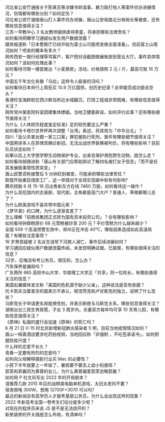 河北省公安厅通报关于陈某志等涉嫌寻衅滋事、暴力殴打他人等案件侦办进展情况，伤情都有哪些分别？如何定伤？  
河北省公安厅通报唐山打人事件侦办进展，唐山公安局路北分局局长等被查，还有哪些信息值得关注？  
江苏一早教中心 3 名女教师捆绑虐待男童，将承担哪些法律责任？  
如何看待网曝学习通疑似发生用户数据泄露？  
媒体报道称「日本警察厅已经开始为富士山可能喷发做全面准备」，目前富士山情况如何？喷发的概率有多大？  
网传西安一银行经理辱骂客户，客户把对话截图做展板放到营业大厅。事件具体情况如何？该如何处理此事？  
如何看待河南一楼盘推出「小麦换房」活动，价格按照 2 元 / 斤，最高可抵 16 万元？  
中国五千年文化有像「乌拉」这样令人振奋的词吗？  
如何看待日本央行上周狂买 10.9 万亿国债，创历史纪录？此举能否成功狙击空头？  
香港珍宝海鲜舫在西沙群岛附近水域翻沉，打捞工程或非常困难，有哪些信息值得关注？  
网传常州某医院科室团建集体嫖娼，当地卫健委辟谣，如何评价此事？还有哪些细节值得关注？  
为什么《人体损伤程度鉴定标准》定的轻伤要这么严重？  
如何看待卡塔尔世界杯再次调整「台湾」表述，将其改为「中华台北」？  
四川「岳父杀害女婿一家三口案」罪犯被执行死刑，案件有哪些细节值得关注？  
中国男排多人在菲律宾确诊新冠，无法出战世界联赛被判负，将有哪些影响？目前队员状态如何？  
如果以后上大学想学野生动物保护专业，出来去保护濒危野生动物，路怎么走？  
如何看待胡锡进称「唐山有关部门应帮助舆论了解四名被打女子信息」「而不是任其发展致事情性质突变」？  
唐山民警谎称接警后 5 分钟赶到被查，可能承担哪些法律责任？  
欧盟开始重启煤炭工厂，这一举措对于全球实现碳中和有何影响?  
腾讯控股 6 月 15-16 日出售新东方在线 7460 万股，如何看待这一操作？  
为什么现在国内的古装剧、现代剧，主角都是高门大户？普通人、草根都哪儿去了？  
为什么欧美游戏不喜欢带中国元素？  
《梦华录》的口碑，为什么逐渐变差了？  
怎么理解「招商局集团正式转为国有资本投资公司」？会有哪些影响？  
如何看待钟薛糕原价 68 元雪糕被炒至 200 元？平价雪糕为什么越来越少？  
全国 509 个高温预警生效中，郑州正在冲击 40℃，哪些因素造成如此高温局面？有哪些注意事项？  
16 岁男孩疑被 2 名女生误导下河救人溺亡，事件后续进展如何？  
学习通回应疑似用户数据泄露传闻，未发现明确证据，已报案，有哪些值得关注的信息？  
32岁，后悔没有考公务员，很压抑，怎么办？  
汽车保养是骗局吗？  
广东两所 985 高校中山大学、华南理工大学正「共享」同一位校长，有哪些值得关注的信息？  
美国右翼媒体发文称「美国的危机源于缺少父亲」，这种说法是否有依据？  
托卡耶夫当着普京的面表示不承认，顿涅茨克和卢甘斯克的独立​，说明了什么现状？  
马斯克长子申请更名改姓换性别，并表示断绝与马斯克关系，哪些信息值得关注？  
湖南出台三孩生育政策，子女 3 周岁内，夫妻双方每年均可享 10 天育儿假，有哪些信息值得关注？  
《原神》私服的盛行会加速《原神》的死亡吗？  
6 月 21 日 0-15 时北京新增新冠肺炎感染者 5 例，目前当地疫情情况如何？  
唐山一隔离酒店要求吃药拍视频，当地回应称「非强制 ，不吃签承诺书」，如何把握防疫尺度？  
什么样的恋爱不长久？  
青春一定要有热烈的恋爱吗？  
如何向父母解释摄影行业买 Mac 的必要性？  
小孩下半年就要上一年级了，暑假要不要去上幼小衔接班？  
郭芙和郭襄同为黄蓉的女儿，为什么黄蓉偏爱郭芙忽略郭襄？  
如何用 P 社文风写出 2022 年的开局剧本？  
请推荐几款 2015 年后的战棋类电脑单机游戏，太旧太老的不要？  
宿舍限电 300W，想用 12700F+3070 可以吗?  
最近的新闻总有高学历人才报考基层公务员，为什么会出现这样的现象？  
2022 年新高考全国一卷考生们估分是多少呢？  
对现在的程序员来说 JS 是不是无法绕开的？  
新房装修的开关插座怎么布局，有清单吗？  
